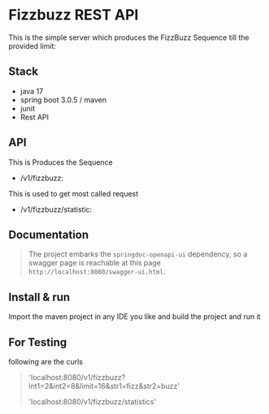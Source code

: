 # Fizzbuzz REST API

  This is the simple server which produces the FizzBuzz Sequence till the provided limit:

## Stack

- java 17
- spring boot 3.0.5 / maven
- junit
- Rest API
  
## API

 
This is Produces the Sequence
- /v1/fizzbuzz:

This is used to get most called request
- /v1/fizzbuzz/statistic:      

## Documentation

> The project embarks the `springdoc-openapi-ui` dependency, so a swagger page is reachable at this page `http://localhost:8080/swagger-ui.html`.

## Install & run

Import the maven project in any IDE you like and build the project and run it

## For Testing 
following are the curls

>'localhost:8080/v1/fizzbuzz?int1=2&int2=8&limit=16&str1=fizz&str2=buzz'
>
>
>'localhost:8080/v1/fizzbuzz/statistics'
